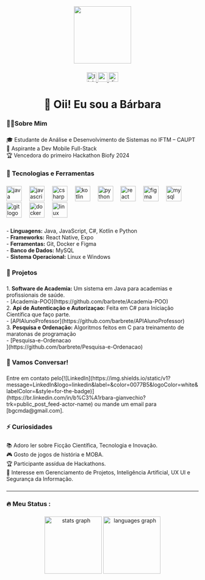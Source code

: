 <div align="center">
  <img height="150" src="[https://imgur.com/gallery/programming-background-zsJVejE](https://imgur.com/PzP0Dst)"  />
</div>

###

<div align="center">
  <a href="https://br.linkedin.com/in/b%C3%A1rbara-gianvechio?trk=public_post_feed-actor-name" target="_blank">
      <img src="https://img.shields.io/static/v1?message=LinkedIn&logo=linkedin&label=&color=0077B5&logoColor=white&labelColor=&style=for-the-badge" height="25" alt="linkedin logo" />
  </a>
 <a href="mailto:bgcmda@gmail.com" target="_blank">
    <img src="https://img.shields.io/static/v1?message=Gmail&logo=gmail&label=&color=D14836&logoColor=white&labelColor=&style=for-the-badge" height="25" alt="gmail logo" />
</a>
  <a href="https://discord.com/users/.barbrete" target="_blank">
    <img src="https://img.shields.io/static/v1?message=Discord&logo=discord&label=&color=7289DA&logoColor=white&labelColor=&style=for-the-badge" height="25" alt="discord logo" />
</a>

</div>

###

<h1 align="center">👋 Oii! Eu sou a Bárbara</h1>

###

<h3 align="left">👩‍💻Sobre Mim</h3>

###

<p align="left"> 
  🎓 Estudante de Análise e Desenvolvimento de Sistemas no IFTM – CAUPT
  <br> 📲 Aspirante a Dev Mobile Full-Stack 
  <br> 🏆 Vencedora do primeiro Hackathon Biofy 2024</p>

###

<h3 align="left">🚀 Tecnologias e Ferramentas</h3>

###

<div align="left">
  <img src="https://cdn.jsdelivr.net/gh/devicons/devicon/icons/java/java-original.svg" height="40" alt="java logo"  />
  <img width="12" />
  <img src="https://cdn.jsdelivr.net/gh/devicons/devicon/icons/javascript/javascript-original.svg" height="40" alt="javascript logo"  />
  <img width="12" />
  <img src="https://cdn.jsdelivr.net/gh/devicons/devicon/icons/csharp/csharp-original.svg" height="40" alt="csharp logo"  />
  <img width="12" />
  <img src="https://cdn.jsdelivr.net/gh/devicons/devicon/icons/kotlin/kotlin-original.svg" height="40" alt="kotlin logo"  />
  <img width="12" />
  <img src="https://cdn.jsdelivr.net/gh/devicons/devicon/icons/python/python-original.svg" height="40" alt="python logo"  />
  <img width="12" />
  <img src="https://cdn.jsdelivr.net/gh/devicons/devicon/icons/react/react-original.svg" height="40" alt="react logo"  />
  <img width="12" />
  <img src="https://cdn.jsdelivr.net/gh/devicons/devicon/icons/figma/figma-original.svg" height="40" alt="figma logo"  />
  <img width="12" />
  <img src="https://cdn.jsdelivr.net/gh/devicons/devicon/icons/mysql/mysql-original.svg" height="40" alt="mysql logo"  />
  <img width="12" />
  <img src="https://cdn.jsdelivr.net/gh/devicons/devicon/icons/git/git-original.svg" height="40" alt="git logo"  />
  <img width="12" />
  <img src="https://cdn.jsdelivr.net/gh/devicons/devicon/icons/docker/docker-plain-wordmark.svg" height="40" alt="docker logo"  />
  <img width="12" />
  <img src="https://cdn.jsdelivr.net/gh/devicons/devicon/icons/linux/linux-original.svg" height="40" alt="linux logo"  />
</div>

###

<p align="left">- <b>Linguagens:</b> Java, JavaScript, C#,  Kotlin e Python<br>- <b>Frameworks:</b> React Native, Expo<br>- <b>Ferramentas:</b> Git, Docker e Figma<br>- <b>Banco de Dados:</b> MySQL<br>- <b>Sistema Operacional:</b> Linux e Windows</p>

###

<h3 align="left">🌟 Projetos</h3>

###

<p align="left">1.	<b>Software de Academia:</b> Um sistema em Java para academias e profissionais de saúde.<br>- [Academia-POO](https://github.com/barbrete/Academia-POO)<br>2.	<b>Api de Autenticação e Autorizaçao:</b> Feita em C# para Iniciação Científica que faço parte.<br>- [APIAlunoProfessor](https://github.com/barbrete/APIAlunoProfessor)<br>3.	<b>Pesquisa e Ordenação:</b> Algoritmos feitos em C para treinamento de maratonas de programação<br>- [Pesquisa-e-Ordenacao<br>](https://github.com/barbrete/Pesquisa-e-Ordenacao)</p>

###

<h3 align="left">💬 Vamos Conversar!</h3>

###

<p align="left">Entre em contato pelo[![LinkedIn](https://img.shields.io/static/v1?message=LinkedIn&logo=linkedin&label=&color=0077B5&logoColor=white&labelColor=&style=for-the-badge)]
(https://br.linkedin.com/in/b%C3%A1rbara-gianvechio?trk=public_post_feed-actor-name) 
ou mande um email para [bgcmda@gmail.com].</p>

###

<h3 align="left">⚡ Curiosidades</h3>

###

<p align="left">📚 Adoro ler sobre Ficção Científica, Tecnologia e Inovação.<br>🎮 Gosto de jogos de história e MOBA.<br>🏆 Participante assídua de Hackathons.<br>💬 Interesse em Gerenciamento de Projetos, Inteligência Artificial, UX UI e Segurança da Informação.</p>

###
---
<h3 align="left">🔥   Meu Status :</h3>

###

<div align="center">
  <img src="https://github-readme-stats.vercel.app/api?username=barbrete&hide_title=false&hide_rank=false&show_icons=true&include_all_commits=true&count_private=true&disable_animations=false&theme=dracula&locale=en&hide_border=false&order=1" height="150" alt="stats graph"  />
  <img src="https://github-readme-stats.vercel.app/api/top-langs?username=barbrete&locale=en&hide_title=false&layout=compact&card_width=320&langs_count=8&theme=dracula&hide_border=false&order=2" height="150" alt="languages graph"  />
</div>

###
